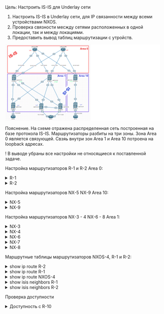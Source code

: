 Цель: Настроить IS-IS для Underlay сети

1. Настроить IS-IS в Underlay сети, для IP связанности между всеми устройствами NXOS.
2. Проверка связности месжду сетями расположенных в одной локации, так и между локациями.
3. Предоставить вывод таблиц маршрутизации с утройств.

![](img/isis-chema.png)

Пояснение. На схеме отражена распределенная сеть построенная на базе протокола IS-IS. Маршрутизаторы разбиты на три зоны. Зона Area 0 является связующей. Свзяь внутри зон Area 1 и Area 10 потроена на loopback адресах.

! В выводе убраны все настройки не относящиеся к поставленной задаче.

Настройка маршрутизаторов R-1 и R-2 Area 0:
<details>
<summary>R-1</summary>
<pre><code>

interface Loopback0
 ip address 1.1.1.255 255.255.255.255
 ip router isis 1
 isis circuit-type level-2-only
!
interface Ethernet0/0
 ip address 10.10.10.0 255.255.255.254
 ip router isis 1
 isis circuit-type level-2-only
 isis network point-to-point
!
interface Ethernet0/1
 ip address 10.10.10.2 255.255.255.254
 ip router isis 1
 isis circuit-type level-2-only
 isis network point-to-point
!
interface Ethernet0/2
 ip address 10.10.10.4 255.255.255.254
 ip router isis 1
 isis circuit-type level-2-only
 isis network point-to-point
!
interface Ethernet0/3
 no ip address
!
router isis 1
 net 49.0000.0000.0000.0255.00
 is-type level-2-only
 metric-style wide
 log-adjacency-changes
 maximum-paths 8

</code></pre>
</details>

<details>
<summary>R-2</summary>
<pre><code>

interface Loopback0
 ip address 1.1.1.254 255.255.255.255
 ip router isis 1
 isis circuit-type level-2-only
!
interface Ethernet0/0
 ip address 10.10.11.0 255.255.255.254
 ip router isis 1
 isis circuit-type level-2-only
 isis network point-to-point
!
interface Ethernet0/1
 ip address 10.10.11.2 255.255.255.254
 ip router isis 1
 isis circuit-type level-2-only
 isis network point-to-point
!
interface Ethernet0/2
 ip address 10.10.11.4 255.255.255.254
 ip router isis 1
 isis circuit-type level-2-only
 isis network point-to-point
!
interface Ethernet0/3
 no ip address
!
router isis 1
 net 49.0000.0000.0000.0254.00
 is-type level-2-only
 priority 127
 metric-style wide
 log-adjacency-changes
 maximum-paths 8

</code></pre>
</details>

Настройка маршрутизаторов NX-5 NX-9 Area 10:
<details>
<summary>NX-5</summary>
<pre><code>

feature isis

interface Ethernet1/1
  no switchport
  ip address 10.10.10.5/31
  isis network point-to-point
  isis circuit-type level-2
  ip router isis 1
  no shutdown

interface Ethernet1/2
  no switchport
  ip address 10.10.11.5/31
  isis network point-to-point
  isis circuit-type level-2
  ip router isis 1
  no shutdown

interface Ethernet1/3
  no switchport
  medium p2p
  ip unnumbered loopback0
  isis network point-to-point
  isis circuit-type level-1
  ip router isis 1
  no shutdown

  interface loopback0
    ip address 1.1.1.3/32
    ip router isis 1
  cli alias name wr copy running-config startup-config
  line console
  line vty
  no feature signature-verification
  router isis 1
    net 49.0010.0000.0000.0003.00
    distribute level-1 into level-2 all
    log-adjacency-changes

</code></pre>
</details>

<details>
<summary>NX-9</summary>
<pre><code>

feature isis

ip prefix-list redistribute_list seq 5 permit 10.0.2.0/24
route-map ISIS-redistribute permit 10
  match ip address prefix-list redistribute_list
vrf context management

interface Ethernet1/1
  no switchport
  medium p2p
  ip unnumbered loopback0
  isis network point-to-point
  isis circuit-type level-1
  ip router isis 1
  no shutdown

interface Ethernet1/2
  no switchport
  ip address 10.0.2.1/24
  no shutdown

  interface loopback0
    ip address 1.1.1.7/32
    isis circuit-type level-1
    ip router isis 1
  cli alias name wr copy running-config startup-config
  line console
  line vty
  no feature signature-verification
  router isis 1
    net 49.0010.0000.0000.0007.00
    is-type level-1
    redistribute direct route-map ISIS-redistribute
    log-adjacency-changes

</code></pre>
</details>

  Настройка маршрутизаторов NX-3 - 4 NX-6 - 8 Area 1:

<details>
<summary>NX-3</summary>
<pre><code>
feature isis

interface Ethernet1/1
  no switchport
  no ip redirects
  ip address 10.10.10.1/31
  no ipv6 redirects
  isis network point-to-point
  isis circuit-type level-2
  ip router isis 1
  no shutdown

interface Ethernet1/2
  no switchport
  no ip redirects
  ip address 10.10.11.1/31
  no ipv6 redirects
  isis network point-to-point
  isis circuit-type level-2
  ip router isis 1
  no shutdown

interface Ethernet1/3
  no switchport
  medium p2p
  no ip redirects
  ip unnumbered loopback0
  no ipv6 redirects
  isis network point-to-point
  isis circuit-type level-1
  ip router isis 1
  no shutdown

interface Ethernet1/4
  no switchport
  medium p2p
  no ip redirects
  ip unnumbered loopback0
  no ipv6 redirects
  isis network point-to-point
  isis circuit-type level-1
  ip router isis 1
  no shutdown

interface Ethernet1/5
  no switchport
  medium p2p
  no ip redirects
  ip unnumbered loopback0
  no ipv6 redirects
  isis network point-to-point
  isis circuit-type level-1
  ip router isis 1
  no shutdown

  interface loopback0
    ip address 1.1.1.1/32
    isis circuit-type level-2
    ip router isis 1
  cli alias name wr copy running-config startup-config
  line console
  line vty
  no feature signature-verification
  router isis 1
    net 49.0001.0000.0000.0001.00
    distribute level-1 into level-2 all
    log-adjacency-changes


</code></pre>
</details>

<details>
<summary>NX-4</summary>
<pre><code>
feature isis

interface Ethernet1/1
  no switchport
  ip address 10.10.10.3/31
  isis network point-to-point
  isis circuit-type level-2
  ip router isis 1
  no shutdown

interface Ethernet1/2
  no switchport
  ip address 10.10.11.3/31
  isis network point-to-point
  isis circuit-type level-2
  ip router isis 1
  no shutdown

interface Ethernet1/3
  no switchport
  medium p2p
  ip unnumbered loopback0
  isis network point-to-point
  isis circuit-type level-1
  ip router isis 1
  no shutdown

interface Ethernet1/4
  no switchport
  medium p2p
  ip unnumbered loopback0
  isis network point-to-point
  isis circuit-type level-1
  ip router isis 1
  no shutdown

interface Ethernet1/5
  no switchport
  medium p2p
  ip unnumbered loopback0
  isis network point-to-point
  isis circuit-type level-1
  ip router isis 1
  no shutdown

  interface loopback0
    ip address 1.1.1.2/32
    isis circuit-type level-2
    ip router isis 1
  cli alias name wr copy running-config startup-config
  line console
  line vty
  no feature signature-verification
  router isis 1
    net 49.0001.0000.0000.0002.00
    distribute level-1 into level-2 all
    log-adjacency-changes

</code></pre>
</details>

<details>
<summary>NX-6</summary>
<pre><code>
feature isis
ip prefix-list redistribute_list seq 5 permit 10.0.0.0/24
route-map ISIS-redistribute permit 10
  match ip address prefix-list redistribute_list
vrf context management

interface Ethernet1/1
  no switchport
  medium p2p
  ip unnumbered loopback0
  isis network point-to-point
  isis circuit-type level-1
  ip router isis 1
  no shutdown

interface Ethernet1/2
  no switchport
  medium p2p
  ip unnumbered loopback0
  isis network point-to-point
  isis circuit-type level-1
  ip router isis 1
  no shutdown

interface Ethernet1/3
  no switchport
  ip address 10.0.0.1/24
  no shutdown

  interface loopback0
    ip address 1.1.1.4/32
    isis circuit-type level-1
    ip router isis 1
  cli alias name wr copy running-config startup-config
  line console
  line vty
  no feature signature-verification
  router isis 1
    net 49.0001.0000.0000.0004.00
    is-type level-1
    redistribute direct route-map ISIS-redistribute
    log-adjacency-changes

</code></pre>
</details>

<details>
<summary>NX-7</summary>
<pre><code>
feature isis
ip prefix-list redistribute_list seq 5 permit 172.17.0.0/24
route-map ISIS-redistribute permit 10
  match ip address prefix-list redistribute_list
vrf context management

interface Ethernet1/1
  no switchport
  medium p2p
  ip unnumbered loopback0
  isis network point-to-point
  isis circuit-type level-1
  ip router isis 1
  no shutdown

interface Ethernet1/2
  no switchport
  medium p2p
  ip unnumbered loopback0
  isis network point-to-point
  isis circuit-type level-1
  ip router isis 1
  no shutdown

interface Ethernet1/3
  no switchport
  medium p2p
  ip unnumbered loopback0
  isis network point-to-point
  isis circuit-type level-1
  ip router isis 1
  no shutdown

interface Ethernet1/4
  no switchport
  ip address 172.17.0.1/24
  no shutdown

  interface loopback0
    ip address 1.1.1.5/32
    isis circuit-type level-1
    ip router isis 1
  cli alias name wr copy running-config startup-config
  line console
  line vty
  no feature signature-verification
  router isis 1
    net 49.0001.0000.0000.0005.00
    is-type level-1
    redistribute direct route-map ISIS-redistribute
    log-adjacency-changes

</code></pre>
</details>

<details>
<summary>NX-8</summary>
<pre><code>
feature isis

ip prefix-list redistribute_list seq 5 permit 172.17.1.0/24
route-map ISIS-redistribute permit 10
  match ip address prefix-list redistribute_list
vrf context management

interface Ethernet1/1
  no switchport
  medium p2p
  ip unnumbered loopback0
  isis network point-to-point
  isis circuit-type level-1
  ip router isis 1
  no shutdown

interface Ethernet1/2
  no switchport
  medium p2p
  ip unnumbered loopback0
  isis network point-to-point
  isis circuit-type level-1
  ip router isis 1
  no shutdown

interface Ethernet1/3
  no switchport
  medium p2p
  ip unnumbered loopback0
  isis network point-to-point
  isis circuit-type level-1
  ip router isis 1
  no shutdown

interface Ethernet1/4
  no switchport
  ip address 172.17.1.1/24
  no shutdown

  interface loopback0
    ip address 1.1.1.6/32
    isis circuit-type level-1
    ip router isis 1
  cli alias name wr copy running-config startup-config
  line console
  line vty
  no feature signature-verification
  router isis 1
    net 49.0001.0000.0000.0006.00
    is-type level-1
    redistribute direct route-map ISIS-redistribute
    log-adjacency-changes

</code></pre>
</details>

Маршрутные таблицы маршрутизаторов NXOS-4, R-1 и R-2:

<details>
<summary>show ip route R-2</summary>
<pre><code>

1.0.0.0/32 is subnetted, 9 subnets
i L2     1.1.1.1 [115/11] via 10.10.11.1, 01:09:28, Ethernet0/0
i L2     1.1.1.2 [115/11] via 10.10.11.3, 01:09:28, Ethernet0/1
i L2     1.1.1.3 [115/11] via 10.10.11.5, 01:09:28, Ethernet0/2
i L2     1.1.1.4 [115/90] via 10.10.11.3, 01:09:28, Ethernet0/1
           [115/90] via 10.10.11.1, 01:09:28, Ethernet0/0
i L2     1.1.1.5 [115/51] via 10.10.11.3, 01:09:28, Ethernet0/1
           [115/51] via 10.10.11.1, 01:09:28, Ethernet0/0
i L2     1.1.1.6 [115/51] via 10.10.11.3, 01:09:28, Ethernet0/1
           [115/51] via 10.10.11.1, 01:09:28, Ethernet0/0
i L2     1.1.1.7 [115/51] via 10.10.11.5, 01:09:28, Ethernet0/2
C        1.1.1.254 is directly connected, Loopback0
i L2     1.1.1.255 [115/60] via 10.10.11.5, 01:09:28, Ethernet0/2
             [115/60] via 10.10.11.3, 01:09:28, Ethernet0/1
             [115/60] via 10.10.11.1, 01:09:28, Ethernet0/0
10.0.0.0/8 is variably subnetted, 11 subnets, 3 masks
i L2     10.0.0.0/24 [115/60] via 10.10.11.3, 01:09:28, Ethernet0/1
               [115/60] via 10.10.11.1, 01:09:28, Ethernet0/0
i L2     10.0.2.0/24 [115/60] via 10.10.11.5, 01:09:28, Ethernet0/2
i L2     10.10.10.0/31 [115/50] via 10.10.11.1, 01:09:28, Ethernet0/0
i L2     10.10.10.2/31 [115/50] via 10.10.11.3, 01:09:28, Ethernet0/1
i L2     10.10.10.4/31 [115/50] via 10.10.11.5, 01:09:28, Ethernet0/2
C        10.10.11.0/31 is directly connected, Ethernet0/0
L        10.10.11.0/32 is directly connected, Ethernet0/0
C        10.10.11.2/31 is directly connected, Ethernet0/1
L        10.10.11.2/32 is directly connected, Ethernet0/1
C        10.10.11.4/31 is directly connected, Ethernet0/2
L        10.10.11.4/32 is directly connected, Ethernet0/2
172.17.0.0/24 is subnetted, 2 subnets
i L2     172.17.0.0 [115/60] via 10.10.11.3, 01:09:28, Ethernet0/1
                    [115/60] via 10.10.11.1, 01:09:28, Ethernet0/0
i L2     172.17.1.0 [115/60] via 10.10.11.3, 01:09:28, Ethernet0/1
                    [115/60] via 10.10.11.1, 01:09:28, Ethernet0/0

</code></pre>
</details>

<details>
<summary>show ip route R-1</summary>
<pre><code>

1.0.0.0/32 is subnetted, 9 subnets
i L2     1.1.1.1 [115/11] via 10.10.10.1, 01:11:27, Ethernet0/0
i L2     1.1.1.2 [115/11] via 10.10.10.3, 01:11:27, Ethernet0/1
i L2     1.1.1.3 [115/11] via 10.10.10.5, 01:11:37, Ethernet0/2
i L2     1.1.1.4 [115/90] via 10.10.10.3, 01:11:27, Ethernet0/1
           [115/90] via 10.10.10.1, 01:11:27, Ethernet0/0
i L2     1.1.1.5 [115/51] via 10.10.10.3, 01:11:27, Ethernet0/1
           [115/51] via 10.10.10.1, 01:11:27, Ethernet0/0
i L2     1.1.1.6 [115/51] via 10.10.10.3, 01:11:27, Ethernet0/1
           [115/51] via 10.10.10.1, 01:11:27, Ethernet0/0
i L2     1.1.1.7 [115/51] via 10.10.10.5, 01:11:37, Ethernet0/2
i L2     1.1.1.254 [115/60] via 10.10.10.5, 01:11:07, Ethernet0/2
             [115/60] via 10.10.10.3, 01:11:07, Ethernet0/1
             [115/60] via 10.10.10.1, 01:11:07, Ethernet0/0
C        1.1.1.255 is directly connected, Loopback0
10.0.0.0/8 is variably subnetted, 11 subnets, 3 masks
i L2     10.0.0.0/24 [115/60] via 10.10.10.3, 01:11:27, Ethernet0/1
               [115/60] via 10.10.10.1, 01:11:27, Ethernet0/0
i L2     10.0.2.0/24 [115/60] via 10.10.10.5, 01:11:37, Ethernet0/2
C        10.10.10.0/31 is directly connected, Ethernet0/0
L        10.10.10.0/32 is directly connected, Ethernet0/0
C        10.10.10.2/31 is directly connected, Ethernet0/1
L        10.10.10.2/32 is directly connected, Ethernet0/1
C        10.10.10.4/31 is directly connected, Ethernet0/2
L        10.10.10.4/32 is directly connected, Ethernet0/2
i L2     10.10.11.0/31 [115/50] via 10.10.10.1, 01:11:27, Ethernet0/0
i L2     10.10.11.2/31 [115/50] via 10.10.10.3, 01:11:27, Ethernet0/1
i L2     10.10.11.4/31 [115/50] via 10.10.10.5, 01:11:37, Ethernet0/2
         172.17.0.0/24 is subnetted, 2 subnets
i L2     172.17.0.0 [115/60] via 10.10.10.3, 01:11:27, Ethernet0/1
                  [115/60] via 10.10.10.1, 01:11:27, Ethernet0/0
i L2     172.17.1.0 [115/60] via 10.10.10.3, 01:11:27, Ethernet0/1
                    [115/60] via 10.10.10.1, 01:11:27, Ethernet0/0

</code></pre>
</details>

<details>
<summary>show ip route NXOS-4</summary>
<pre><code>
1.1.1.1/32, ubest/mbest: 2/0
    *via 10.10.10.2, Eth1/1, [115/51], 02:03:13, isis-1, L2
    *via 10.10.11.2, Eth1/2, [115/51], 02:02:52, isis-1, L2
1.1.1.2/32, ubest/mbest: 2/0, attached
    *via 1.1.1.2, Lo0, [0/0], 1d23h, local
    *via 1.1.1.2, Lo0, [0/0], 1d23h, direct
1.1.1.3/32, ubest/mbest: 2/0
    *via 10.10.10.2, Eth1/1, [115/51], 02:03:13, isis-1, L2
    *via 10.10.11.2, Eth1/2, [115/51], 02:02:52, isis-1, L2
1.1.1.4/32, ubest/mbest: 1/0
    *via 1.1.1.4, Eth1/5, [115/80], 1d16h, isis-1, L1
1.1.1.5/32, ubest/mbest: 1/0
    *via 1.1.1.5, Eth1/3, [115/41], 1d16h, isis-1, L1
1.1.1.6/32, ubest/mbest: 1/0
    *via 1.1.1.6, Eth1/4, [115/41], 1d16h, isis-1, L1
1.1.1.7/32, ubest/mbest: 2/0
    *via 10.10.10.2, Eth1/1, [115/91], 02:03:13, isis-1, L2
    *via 10.10.11.2, Eth1/2, [115/91], 02:02:52, isis-1, L2
1.1.1.254/32, ubest/mbest: 1/0
    *via 10.10.11.2, Eth1/2, [115/50], 02:02:52, isis-1, L2
1.1.1.255/32, ubest/mbest: 1/0
    *via 10.10.10.2, Eth1/1, [115/50], 02:03:13, isis-1, L2
10.0.0.0/24, ubest/mbest: 1/0
    *via 1.1.1.4, Eth1/5, [115/50], 1d16h, isis-1, L1
10.0.2.0/24, ubest/mbest: 2/0
    *via 10.10.10.2, Eth1/1, [115/100], 02:03:13, isis-1, L2
    *via 10.10.11.2, Eth1/2, [115/100], 02:02:52, isis-1, L2
10.10.10.0/31, ubest/mbest: 1/0
    *via 10.10.10.2, Eth1/1, [115/50], 02:03:13, isis-1, L2
10.10.10.2/31, ubest/mbest: 1/0, attached
    *via 10.10.10.3, Eth1/1, [0/0], 1d23h, direct
10.10.10.3/32, ubest/mbest: 1/0, attached
    *via 10.10.10.3, Eth1/1, [0/0], 1d23h, local
10.10.10.4/31, ubest/mbest: 1/0
    *via 10.10.10.2, Eth1/1, [115/50], 02:03:13, isis-1, L2
10.10.11.0/31, ubest/mbest: 1/0
    *via 10.10.11.2, Eth1/2, [115/50], 02:02:52, isis-1, L2
10.10.11.2/31, ubest/mbest: 1/0, attached
    *via 10.10.11.3, Eth1/2, [0/0], 1d23h, direct
10.10.11.3/32, ubest/mbest: 1/0, attached
    *via 10.10.11.3, Eth1/2, [0/0], 1d23h, local
10.10.11.4/31, ubest/mbest: 1/0
    *via 10.10.11.2, Eth1/2, [115/50], 02:02:52, isis-1, L2
172.17.0.0/24, ubest/mbest: 1/0
    *via 1.1.1.5, Eth1/3, [115/50], 1d16h, isis-1, L1
172.17.1.0/24, ubest/mbest: 1/0

</code></pre>
</details>

<details>
<summary>show isis neighbors R-1</summary>
<pre><code>

Tag 1:
System Id      Type Interface   IP Address      State Holdtime Circuit Id
NXOS-3         L2   Et0/0       10.10.10.1      UP    27       01
NXOS-4         L2   Et0/1       10.10.10.3      UP    23       01
NX-5           L2   Et0/2       10.10.10.5      UP    21       01

</code></pre>
</details>

<details>
<summary>show isis neighbors R-2</summary>
<pre><code>

Tag 1:
System Id      Type Interface   IP Address      State Holdtime Circuit Id
NXOS-3         L2   Et0/0       10.10.11.1      UP    26       01
NXOS-4         L2   Et0/1       10.10.11.3      UP    26       01
NX-5           L2   Et0/2       10.10.11.5      UP    26       01

</code></pre>
</details>

Проверка доступности
<details>
<summary>Доступность с R-10</summary>
<pre><code>
R-10#show ip int bri
Interface                  IP-Address      OK? Method Status                Protocol
Ethernet0/0                10.0.0.2        YES manual up                    up
Ethernet0/1                unassigned      YES unset  administratively down down
Ethernet0/2                unassigned      YES unset  administratively down down
Ethernet0/3                unassigned      YES unset  administratively down down
R-10#ping 172.17.0.2 re 2
Type escape sequence to abort.
Sending 2, 100-byte ICMP Echos to 172.17.0.2, timeout is 2 seconds:
!!
Success rate is 100 percent (2/2), round-trip min/avg/max = 15/23/31 ms
R-10#
R-10#ping 172.17.1.2 re 2
Type escape sequence to abort.
Sending 2, 100-byte ICMP Echos to 172.17.1.2, timeout is 2 seconds:
!!
Success rate is 100 percent (2/2), round-trip min/avg/max = 13/16/20 ms
R-10#ping 10.0.2.2 re 2
Type escape sequence to abort.
Sending 2, 100-byte ICMP Echos to 10.0.2.2, timeout is 2 seconds:
!!
Success rate is 100 percent (2/2), round-trip min/avg/max = 20/24/28 ms
R-10#

R-10#traceroute 172.17.0.2
Type escape sequence to abort.
Tracing the route to
VRF info: (vrf in name/id, vrf out name/id)
  1 10.0.0.1 6 msec 5 msec 1 msec
  2 1.1.1.1 11 msec 11 msec
    1.1.1.2 17 msec
  3 1.1.1.5 33 msec 11 msec 17 msec
  4 172.17.0.2 25 msec 20 msec *

R-10#traceroute 10.0.2.2
Type escape sequence to abort.
Tracing the route to 10.0.2.2
VRF info: (vrf in name/id, vrf out name/id)
  1 10.0.0.1 6 msec 3 msec 2 msec
  2 1.1.1.1 6 msec 7 msec 9 msec
  3 10.10.11.0 11 msec 12 msec
    10.10.10.0 8 msec
  4 10.10.10.5 18 msec
    10.10.11.5 17 msec 15 msec

</code></pre>
</details>
